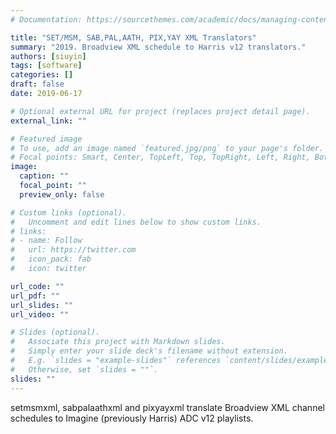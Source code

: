 ```yaml
---
# Documentation: https://sourcethemes.com/academic/docs/managing-content/

title: "SET/MSM, SAB,PAL,AATH, PIX,YAY XML Translators"
summary: "2019. Broadview XML schedule to Harris v12 translators."
authors: [siuyin]
tags: [software]
categories: []
draft: false
date: 2019-06-17

# Optional external URL for project (replaces project detail page).
external_link: ""

# Featured image
# To use, add an image named `featured.jpg/png` to your page's folder.
# Focal points: Smart, Center, TopLeft, Top, TopRight, Left, Right, BottomLeft, Bottom, BottomRight.
image:
  caption: ""
  focal_point: ""
  preview_only: false

# Custom links (optional).
#   Uncomment and edit lines below to show custom links.
# links:
# - name: Follow
#   url: https://twitter.com
#   icon_pack: fab
#   icon: twitter

url_code: ""
url_pdf: ""
url_slides: ""
url_video: ""

# Slides (optional).
#   Associate this project with Markdown slides.
#   Simply enter your slide deck's filename without extension.
#   E.g. `slides = "example-slides"` references `content/slides/example-slides.md`.
#   Otherwise, set `slides = ""`.
slides: ""
---
```

setmsmxml, sabpalaathxml and pixyayxml translate Broadview XML channel schedules to Imagine (previously Harris) ADC v12 playlists.
